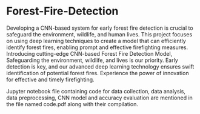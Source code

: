 # Forest-Fire-Detection
Developing a CNN-based system for early forest fire detection is crucial to safeguard the environment, wildlife, and human lives. This project focuses on using deep learning techniques to create a model that can efficiently identify forest fires, enabling prompt and effective firefighting measures. Introducing cutting-edge CNN-based Forest Fire Detection Model, Safeguarding the environment, wildlife, and lives is our priority. Early detection is key, and our advanced deep learning technology ensures swift identification of potential forest fires. Experience the power of innovation for effective and timely firefighting.

Jupyter notebook file containing code for data collection, data analysis, data preprocessing, CNN model and accuracy evaluation are mentioned in the file named code.pdf along with their compilation.
